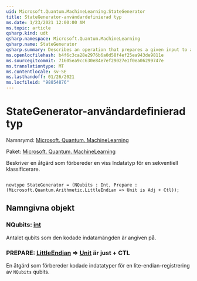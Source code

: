 ```yaml
---
uid: Microsoft.Quantum.MachineLearning.StateGenerator
title: StateGenerator-användardefinierad typ
ms.date: 1/23/2021 12:00:00 AM
ms.topic: article
qsharp.kind: udt
qsharp.namespace: Microsoft.Quantum.MachineLearning
qsharp.name: StateGenerator
qsharp.summary: Describes an operation that prepares a given input to a sequential classifier.
ms.openlocfilehash: b4f6c3ca28e2976b6a0d58f4ef25ea943de9811e
ms.sourcegitcommit: 71605ea9cc630e84e7ef29027e1f0ea06299747e
ms.translationtype: MT
ms.contentlocale: sv-SE
ms.lasthandoff: 01/26/2021
ms.locfileid: "98854876"
---
```

# <a name="stategenerator-user-defined-type"></a>StateGenerator-användardefinierad typ

Namnrymd: [Microsoft. Quantum. MachineLearning](xref:Microsoft.Quantum.MachineLearning)

Paket: [Microsoft. Quantum. MachineLearning](https://nuget.org/packages/Microsoft.Quantum.MachineLearning)


Beskriver en åtgärd som förbereder en viss Indatatyp för en sekventiell klassificerare.

```qsharp

newtype StateGenerator = (NQubits : Int, Prepare : (Microsoft.Quantum.Arithmetic.LittleEndian => Unit is Adj + Ctl));
```



## <a name="named-items"></a>Namngivna objekt

### <a name="nqubits--int"></a>NQubits: [int](xref:microsoft.quantum.lang-ref.int)

Antalet qubits som den kodade indatamängden är angiven på.
### <a name="prepare--littleendian--unit--is-adj--ctl"></a>PREPARE: [LittleEndian](xref:Microsoft.Quantum.Arithmetic.LittleEndian) => [Unit](xref:microsoft.quantum.lang-ref.unit)  är just + CTL

En åtgärd som förbereder kodade indatatyper för en lite-endian-registrering av `NQubits` qubits.